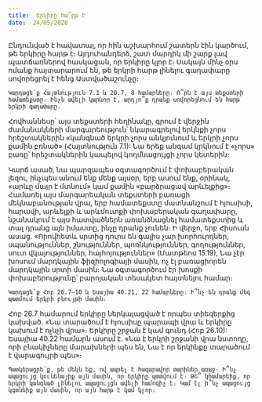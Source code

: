 ```yaml
---
title:  Երկիրը հա՞րթ է
date:  24/05/2020
---
```


Ընդունված է հավատալ, որ հին աշխարհում շատերն էին կարծում, թե երկիրը հարթ է։ Այդուհանդերձ, շատ մարդիկ մի շարք լավ պատճառներով հասկացան, որ երկիրը կլոր է։ Սակայն մինչ օրս ոմանք հայտարարում են, թե երկրի հարթ լինելու գաղափարը սովորեցրել է հենց Աստվածաշունչը։

`Կարդացե՛ք Հայտնություն 7.1 և 20.7, 8 համարները։ Ո՞րն է այս տեքստերի համատեքստը։ Ինչն ավելի կարևոր է, արդյո՞ք դրանք սովորեցնում են հարթ երկրի գաղափարը։`

Հովհաննեսը՝ այս տեքստերի հեղինակը, գրում է վերջին ժամանակների մարգարեություն՝ նկարագրելով երկնքի չորս հրեշտակներին «կանգնած երկրի չորս անկյունում և երկրի չորս քամին բռնած» (Հայտնություն 7.1): Նա երեք անգամ կրկնում է «չորս» բառը՝ հրեշտակներին կապելով կողմնացույցի չորս կետերին։

Կարճ ասած, նա պարզապես օգտագործում է փոխաբերական լեզու, ինչպես անում ենք մենք այսօր, երբ ասում ենք, օրինակ, «արևը մայր է մտնում» կամ քամին «բարձրացավ արևելքից»։ Համառել այս մարգարեական տեքստերի բառացի մեկնաբանության վրա, երբ համատեքստը մատնանշում է հյուսիսի, հարավի, արևելքի և արևմուտքի փոխաբերական գաղափարը, նշանակում է այս հատվածներն առանձնացնել համատեքստից և տալ դրանց այն իմաստը, ինչը դրանք չունեն։ Ի վերջո, երբ Հիսուսն ասաց. «Որովհետև սրտից դուրս են գալիս չար խորհուրդներ, սպանություններ, շնություններ, պոռնկություններ, գողություններ, սուտ վկայություններ, հայհոյություններ» (Մատթեոս 15.19), Նա չէր խոսում մարդկային ֆիզիոլոգիայի մասին, ոչ էլ բառացիորեն մարդկային սրտի մասին։ Նա օգտագործում էր խոսքի փոխաբերությունը՝ բարոյական տեսակետ հայտնելու համար։

`Կարդացե՛ք Հոբ 26.7–10 և Եսայիա 40.21, 22 համարները։ Ի՞նչ են դրանք մեզ պատմում երկրի բնույթի մասին։`

Հոբ 26.7 համարում երկիրը ներկայացված է որպես տիեզերքից կախված. «Նա տարածում է հյուսիսը պարապի վրա և երկիրը կախում է ոչնչի վրա»։ Երկիրը շրջան է կամ գունդ (Հոբ 26.10): Եսայիա 40.22 համարն ասում է. «Նա է երկրի շրջանի վրա նստողը, որի բնակիչները մարախների պես են, Նա է որ երկինքը տարածում է վարագույրի պես»։

`Պատկերացրե՛ք, թե մեկն եք, ով ապրել է հազարավոր տարիներ առաջ։ Ի՞նչ ապացույց կունենայիք այն մասին, որ երկիրը պտտվում է։ Թե՞ կհամարեիք, որ երկրի կանգնած լինելու ապացույցն ավելի համոզիչ է։ Կամ էլ ի՞նչ ապացույց կգտնեիք այն մասին, որ այն հարթ է կամ կլոր։`